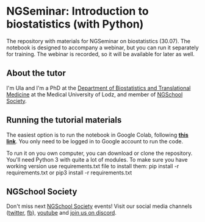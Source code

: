 # NGSeminar: Introduction to biostatistics (with Python)

The repository with materials for NGSeminar on biostatistics (30.07). The notebook is designed to accompany a webinar, but you can run it separately for training. The webinar is recorded, so it will be available for later as well.

## About the tutor

I'm Ula and I'm a PhD at the [Department of Biostatistics and Translational Medicine](https://biostat.umed.pl/) at the Medical University of Lodz, and member of [NGSchool Society](https://ngschool.eu/).
 
## Running the tutorial materials

The easiest option is to run the notebook in Google Colab, following **[this link](https://colab.research.google.com/github/UlaSmycz/NGSeminar_biostatistics/blob/master/NGSeminar_Introduction_to_biostatistics.ipynb)**. You only need to be logged in to Google account to run the code.

To run it on you own computer, you can download or clone the repository. You'll need Python 3 with quite a lot of modules. To make sure you have working version use requirements.txt file to install them:
    pip install -r requirements.txt
or
    pip3 install -r requirements.txt


## NGSchool Society

Don't miss next [NGSchool Society](https://ngschool.eu/) events! Visit our social media channels ([twitter](https://twitter.com/NGSchoolEU), [fb](https://www.facebook.com/NGSchool.eu/)), [youtube](https://www.youtube.com/channel/UC5OFqeDkNKzMykBQqgd3Keg) and [join us on discord](https://discord.gg/MhNeqwR).